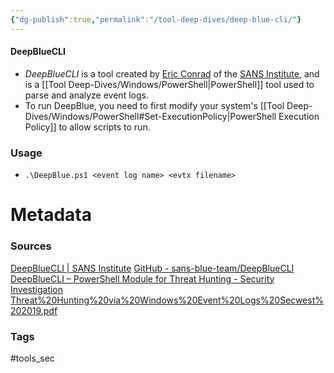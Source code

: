 ```yaml
---
{"dg-publish":true,"permalink":"/tool-deep-dives/deep-blue-cli/"}
---
```


#### DeepBlueCLI
- *DeepBlueCLI* is a tool created by [Eric Conrad](https://www.ericconrad.com/) of the [SANS Institute](https://www.sans.org/), and is a [[Tool Deep-Dives/Windows/PowerShell\|PowerShell]] tool used to parse and analyze event logs.
- To run DeepBlue, you need to first modify your system's [[Tool Deep-Dives/Windows/PowerShell#Set-ExecutionPolicy\|PowerShell Execution Policy]] to allow scripts to run.

### Usage
- `.\DeepBlue.ps1 <event log name> <evtx filename>`





# Metadata

### Sources
[DeepBlueCLI | SANS Institute](https://www.sans.org/tools/deepbluecli/)
[GitHub - sans-blue-team/DeepBlueCLI](https://github.com/sans-blue-team/DeepBlueCLI)
[DeepBlueCLI – PowerShell Module for Threat Hunting - Security Investigation](https://www.socinvestigation.com/deepbluecli-powershell-module-for-threat-hunting/)
[Threat%20Hunting%20via%20Windows%20Event%20Logs%20Secwest%202019.pdf](https://0x4d31.github.io/awesome-threat-detection/docs/Threat%20Hunting%20via%20Windows%20Event%20Logs%20Secwest%202019.pdf)
### Tags
#tools_sec 